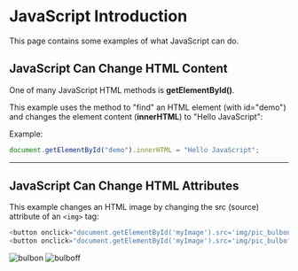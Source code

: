 JavaScript Introduction
=======================

This page contains some examples of what JavaScript can do.

JavaScript Can Change HTML Content
----------------------------------
One of many JavaScript HTML methods is **getElementById()**.

This example uses the method to "find" an HTML element (with id="demo") and changes the element content (**innerHTML**) to "Hello JavaScript":

Example:

```javascript
document.getElementById("demo").innerHTML = "Hello JavaScript";
```
_____________________________________________________________________________________________________________________________

JavaScript Can Change HTML Attributes
-------------------------------------
This example changes an HTML image by changing the src (source) attribute of an `<img>` tag:

```javascript
<button onclick="document.getElementById('myImage').src='img/pic_bulbon.gif'">Turn on the light</button>
<button onclick="document.getElementById('myImage').src='img/pic_bulboff.gif'">Turn off the light</button>
```

![bulbon](/img/pic_bulbon.gif)
![bulboff](/img/pic_bulboff.gif)